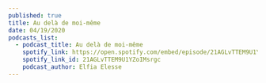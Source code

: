 ```yaml
---
published: true
title: Au delà de moi-même
date: 04/19/2020
podcasts_list:
  - podcast_title: Au delà de moi-même
    spotify_link: https://open.spotify.com/embed/episode/21AGLvTTEM9U1YZoIMsrgc
    spotify_link_id: 21AGLvTTEM9U1YZoIMsrgc
    podcast_author: Elfia Elesse
---
```

